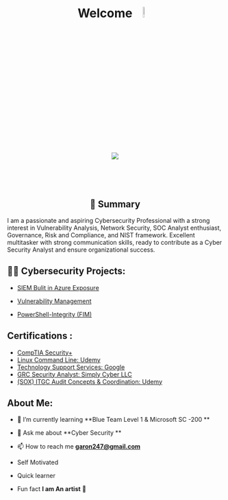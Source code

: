 
<h1 align="center">Welcome <img width="8%" src="https://cliply.co/wp-content/uploads/2021/07/392107260_SUNGLASSES_EMOJI_400px.gif"


<br/>
<br/>
<p align='center'> <img src="https://readme-typing-svg.demolab.com?weight=800&size=25&pause=1000&color=14F765&background=FFFFFF00&center=true&width=435&lines=+ Iam Garon Miller;Cyber Security Analyst;Problem+Solver;Aspiring SOC Analyst"/></p>

<br/>


<h2 align="center"> 📝 Summary</h2>

   

   I am a passionate and aspiring Cybersecurity Professional with a strong interest in Vulnerability Analysis, Network Security, SOC Analyst enthusiast, Governance, Risk and Compliance, and NIST framework. Excellent multitasker with strong communication skills, ready to contribute as a Cyber Security Analyst and ensure organizational success.

<h2>👨‍💻 Cybersecurity Projects:</h2>
  
  -  [SIEM Bulit in Azure Exposure](https://github.com//   )

  -   [Vulnerability Management](https://github.com//)
    
    
  -  [PowerShell-Integrity (FIM)](https://github.com/GaronM247/PowerShell-File-Integrity-Monitoring-FIM-)


<h2> Certifications :</h2>

- [CompTIA Security+](https://www.credly.com/badges/118de6d9-93d5-4fa8-b9e6-ab74cbfdb947/public_url)            
- [Linux Command Line: Udemy]( https://udemy-certificate.s3.amazonaws.com/image/UC-52738530-e741-4e16-8046-e5d7212dee2e.jpg)
- [Technology Support Services: Google]( https://www.coursera.org/account/accomplishments/certificate/58P6EMSXCZP8)
- [GRC Security Analyst: Simply Cyber LLC]()
- [(SOX) ITGC Audit Concepts & Coordination: Udemy]( https://udemy-certificate.s3.amazonaws.com/image/UC-f9dc2e45-86d5-47c9-8781-5693f6af537a.jpg)

 <h2> About Me: </h2>

- 🌱 I’m currently learning **Blue Team Level 1 & Microsoft SC -200 **

- 💬 Ask me about **Cyber Security **

- 📫 How to reach me **garon247@gmail.com** 

- Self Motivated 

- Quick learner  

-  Fun fact **I am An artist**  🎨




  


